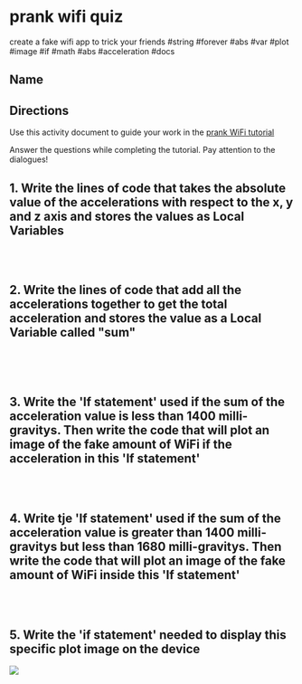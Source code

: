 # prank wifi quiz

create a fake wifi app to trick your friends #string #forever #abs #var #plot #image #if #math #abs #acceleration #docs

## Name

## Directions

Use this activity document to guide your work in the [prank WiFi tutorial](/microbit/lessons/prank-wifi/tutorial)

Answer the questions while completing the tutorial. Pay attention to the dialogues!

## 1. Write the lines of code that takes the absolute value of the accelerations with respect to the x, y and z axis and stores the values as Local Variables

<br/>

<br/>

## 2. Write the lines of code that add all the accelerations together to get the total acceleration and stores the value as a Local Variable called "sum"

<br/>

<br/>

<br/>

## 3. Write the 'If statement' used if the sum of the acceleration value is less than 1400 milli-gravitys. Then write the code that will plot an image of the fake amount of WiFi if the acceleration in this 'If statement'

<br/>

<br/>

## 4. Write tje 'If statement' used if the sum of the acceleration value is greater than 1400 milli-gravitys but less than 1680 milli-gravitys. Then write the code that will plot an image of the fake amount of WiFi inside this 'If statement'

<br/>

<br/>

## 5. Write the 'if statement' needed to display this specific plot image on the device

![](/static/mb/lessons/prank-wifi-0.png)

<br/>

<br/>

